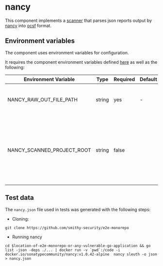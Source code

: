 # nancy

This component implements a [scanner](https://github.com/smithy-security/smithy/blob/main/sdk/component/component.go)
that parses json reports output by [nancy](https://github.com/securego/gosec) into [ocsf](https://github.com/ocsf) format.

## Environment variables

The component uses environment variables for configuration.

It requires the component
environment variables defined [here](https://github.com/smithy-security/smithy/blob/main/sdk/README.md#component) as well
as the following:

| Environment Variable     | Type   | Required | Default    | Description                                             |
|--------------------------|--------|----------|------------|---------------------------------------------------------|
| NANCY\_RAW\_OUT\_FILE\_PATH  | string | yes      | -          | The path where to find the gosec report                 |
| NANCY\_SCANNED\_PROJECT\_ROOT         | string | false    |  | The root of the project being scanned, used to find go.mod files and point at lines where fixes are needed |

## Test data

The `nancy.json` file used in tests was generated with the following steps:

* Cloning:

```shell
git clone https://github.com/smithy-security/e2e-monorepo
```

* Running nancy

```shell
cd $location-of-e2e-monorepo-or-any-vulnerable-go-application && go list -json -deps ./... | docker run -v `pwd`:/code -i docker.io/sonatypecommunity/nancy:v1.0.42-alpine  nancy sleuth -o json  > nancy.json

```

